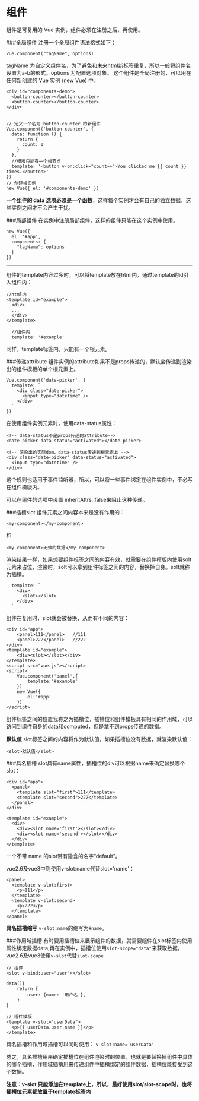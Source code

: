 组件
===================
组件是可复用的 Vue 实例，组件必须在注册之后，再使用。

###全局组件
注册一个全局组件语法格式如下：

    Vue.component("tagName", options)
tagName 为自定义组件名，为了避免和未来html新标签重复，所以一般将组件名设置为a-b的形式。options 为配置选项对象。
这个组件是全局注册的，可以用在任何新创建的 Vue 实例 (new Vue) 中。

    <div id="components-demo">
      <button-counter></button-counter>
      <button-counter></button-counter>
    </div>
    
    
    // 定义一个名为 button-counter 的新组件
    Vue.component('button-counter', {
      data: function () {
        return {
          count: 0
        }
      },
      //模版只能有一个根节点
      template: '<button v-on:click="count++">You clicked me {{ count }} times.</button>'
    })
    // 创建根实例
    new Vue({ el: '#components-demo' })
**一个组件的 data 选项必须是一个函数**，这样每个实例才会有自己的独立数据，这些实例之间才不会产生干扰。

###局部组件
在实例中注册局部组件，这样的组件只能在这个实例中使用。

    new Vue({
      el: '#app',
      components: {
        "tagName": options
      }
    })
    
---    
组件的template内容过多时，可以将template放在html内，通过template的id引入组件内：
```
//html内
<template id="example">
  <div>
  ...
  </div>
</template>
  
  //组件内
  template: '#example'
```
同样，template标签内，只能有一个根元素。

###传递attribute
组件实例的attribute如果不是props传递的，默认会传递到渲染出的组件模板的单个根元素上。
```
Vue.component('date-picker', {
  template: `
    <div class="date-picker">
      <input type="datetime" />
    </div>
  `
})
```
在使用组件实例元素时，使用data-status属性：
```
<!-- data-status不是props传递的attribute-->
<date-picker data-status="activated"></date-picker>

<!-- 渲染出的实际dom，data-status传递到根元素上 -->
<div class="date-picker" data-status="activated">
  <input type="datetime" />
</div>
```
这个规则也适用于事件监听器，所以，可以将一些事件绑定在组件实例中，不必写在组件模版内。

可以在组件的选项中设置 inheritAttrs: false来阻止这种传递。

###插槽slot
组件元素之间内容本来是没有作用的：
```
<my-component></my-component>
```
和
```
<my-component>无效的数据</my-component>
```
渲染结果一样，如果想要组件标签之间的内容有效，就需要在组件模版内使用solt元素来占位，渲染时，solt可以拿到组件标签之间的内容，替换掉自身。solt就称为插槽。
```
  template: `
    <div>
      <slot></slot>
    </div>
  `
```  
组件在复用时，slot就会被替换，从而有不同的内容：

	<div id="app">
		<panel>111</panel>   //111
		<panel>222</panel>   //222
	</div>
	<template id="example">
		<div><slot></slot></div>
	</template>
	<script src="vue.js"></script>
	<script>
		Vue.component('panel',{
			template:'#example'
		})
		new Vue({
			el:'#app'
		})
	</script>

组件标签之间的位置我称之为插槽位，插槽位和组件模板具有相同的作用域，可以访问到组件自身的data和computed，但是拿不到props传递的数据。

**默认值**
slot标签之间的内容将作为默认值，如果插槽位没有数据，就渲染默认值：
```
<slot>默认值</slot>
```

###具名插槽
slot具有name属性，插槽位的div可以根据name来确定替换哪个slot：
```
<div id="app">
  <panel>
    <template slot="first">111</template>
    <template slot="second">222</template>
  </panel>
</div>

<template id="example">
  <div>
    <div><slot name='first'></slot></div>
    <div><slot name='second'></slot></div>
  </div>
</template>
```
一个不带 name 的slot带有隐含的名字“default”。

vue2.6及vue3中则使用v-slot:name代替slot='name'：
```
<panel>
  <template v-slot:first>
    <p>111</p>
  </template>
  <template v-slot:second>
    <p>222</p>
  </template>  
</panel>  
```

**具名插槽缩写**
`v-slot:name`的缩写为`#name`。

###作用域插槽
有时要用插槽位来展示组件的数据，就需要组件在slot标签内使用属性绑定数据data,再在实例中，插槽位使用`slot-scope="data"`来获取数据。vue2.6及vue3使用`v-slot`代替`slot-scope`

```
// 组件
<slot v-bind:user="user"></slot>

data(){
    return {
        user: {name: '用户名'},
    }
}

// 组件模板
<template v-slot="userData">
  <p>{{ userData.user.name }}</p>
</template>
```

具名插槽和作用域插槽可以同时使用：
`v-slot:name='userData'`

总之，具名插槽用来确定插槽位在组件渲染时的位置，也就是要替换掉组件中具体的哪个插槽，作用域插槽用来传递组件中插槽绑定的组件数据，插槽位能接受到这个数据。

**注意：v-slot 只能添加在template上，所以，最好使用slot/slot-scope时，也将插槽位元素都放置于template标签内**

